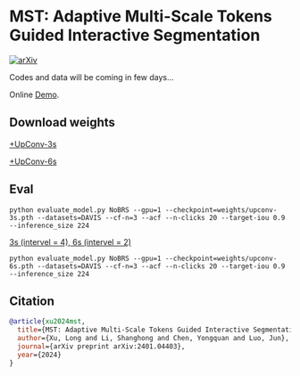 # MST: Adaptive Multi-Scale Tokens Guided Interactive Segmentation

[![arXiv](https://img.shields.io/badge/arXiv-2401.04403-b31b1b.svg)](https://arxiv.org/abs/2401.04403)

Codes and data will be coming in few days...


Online [Demo](http://img2latex.com/).

## Download weights

[+UpConv-3s](https://drive.google.com/file/d/1L5GNWvpcO5ZZgfJEeLu6c3P2Cw_4vZb1/view?usp=sharing)

[+UpConv-6s](https://drive.google.com/file/d/1oWwpr4awRycWty5K8JSSF_EPyBxUoGtI/view?usp=sharing)

## Eval

```shell
python evaluate_model.py NoBRS --gpu=1 --checkpoint=weights/upconv-3s.pth --datasets=DAVIS --cf-n=3 --acf --n-clicks 20 --target-iou 0.9 --inference_size 224
```

[3s (intervel = 4), 6s (intervel = 2)](isegm/model/modeling/models.py)

```shell
python evaluate_model.py NoBRS --gpu=1 --checkpoint=weights/upconv-6s.pth --datasets=DAVIS --cf-n=3 --acf --n-clicks 20 --target-iou 0.9 --inference_size 224
```



## Citation
```bibtex
@article{xu2024mst,
  title={MST: Adaptive Multi-Scale Tokens Guided Interactive Segmentation},
  author={Xu, Long and Li, Shanghong and Chen, Yongquan and Luo, Jun},
  journal={arXiv preprint arXiv:2401.04403},
  year={2024}
}
```
